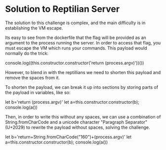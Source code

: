 # Solution to Reptilian Server

The solution to this challenge is complex, and the main difficulty is in establishing the VM escape. 

Its easy to see from the dockerfile that the flag will be provided as an argument to the process running the server.
In order to access that flag, you must escape the VM which runs your commands. This payload would normally do the trick: 

console.log((this.constructor.constructor('return (process.argv)'))())

However, to blend in with the reptillians we need to shorten this payload and remove the spaces from it. 

To shorten the payload, we can break it up into sections by storing parts of the payload in variables, like so:

let b='return (process.argv)'
let a=this.constructor.constructor(b);
console.log(a())

Then, in order to write this without any spaces, we can use a combination of String.fromCharCode and a unicode character "Paragraph Separator" (U+2029) 
to rewrite the payload without spaces, solving the challenge. 

let b='return+String.fromCharCode("160")+(process.argv)'
let a=this.constructor.constructor(b);
console.log(a())

